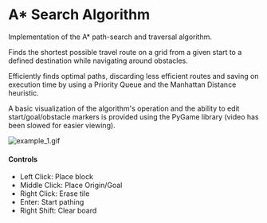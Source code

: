 # A* Search Algorithm
Implementation of the A* path-search and traversal algorithm.

Finds the shortest possible travel route on a grid from a given start to a defined destination while navigating around obstacles.

Efficiently finds optimal paths, discarding less efficient routes and saving on execution time by using a Priority Queue and the Manhattan Distance heuristic.

A basic visualization of the algorithm's operation and the ability to edit start/goal/obstacle markers is provided using the PyGame library (video has been slowed for easier viewing).

![example_1.gif](https://github.com/HaizenTrist/A-Star-Pathfinder/assets/123991082/03221e2f-9c93-4ac1-ac21-2e644bfe8709)

#### Controls
- Left Click: Place block
- Middle Click: Place Origin/Goal
- Right Click: Erase tile
- Enter: Start pathing
- Right Shift: Clear board
